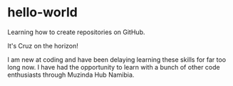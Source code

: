 # hello-world
Learning how to create repositories on GitHub.

It's Cruz on the horizon!

I am new at coding and have been delaying learning these skills for far too long now. 
I have had the opportunity to learn with a bunch of other code enthusiasts through Muzinda Hub Namibia.

